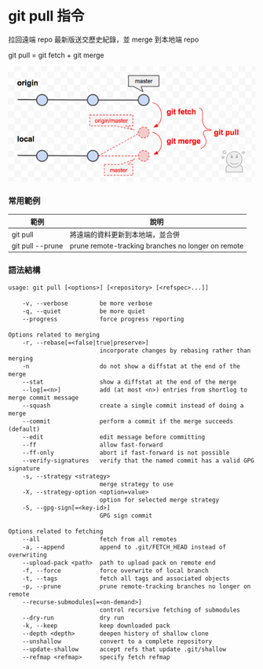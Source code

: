 # git pull 指令

拉回遠端 repo 最新版送交歷史紀錄，並 merge 到本地端 repo

git pull = git fetch + git merge

![](assets/pull-vs-fetch.png)

### 常用範例

| 範例             | 說明                                               |
| ---------------- | -------------------------------------------------- |
| git pull         | 將遠端的資料更新到本地端，並合併                   |
| git pull --prune | prune remote-tracking branches no longer on remote |

### 語法結構

```
usage: git pull [<options>] [<repository> [<refspec>...]]

    -v, --verbose         be more verbose
    -q, --quiet           be more quiet
    --progress            force progress reporting

Options related to merging
    -r, --rebase[=<false|true|preserve>]
                          incorporate changes by rebasing rather than merging
    -n                    do not show a diffstat at the end of the merge
    --stat                show a diffstat at the end of the merge
    --log[=<n>]           add (at most <n>) entries from shortlog to merge commit message
    --squash              create a single commit instead of doing a merge
    --commit              perform a commit if the merge succeeds (default)
    --edit                edit message before committing
    --ff                  allow fast-forward
    --ff-only             abort if fast-forward is not possible
    --verify-signatures   verify that the named commit has a valid GPG signature
    -s, --strategy <strategy>
                          merge strategy to use
    -X, --strategy-option <option=value>
                          option for selected merge strategy
    -S, --gpg-sign[=<key-id>]
                          GPG sign commit

Options related to fetching
    --all                 fetch from all remotes
    -a, --append          append to .git/FETCH_HEAD instead of overwriting
    --upload-pack <path>  path to upload pack on remote end
    -f, --force           force overwrite of local branch
    -t, --tags            fetch all tags and associated objects
    -p, --prune           prune remote-tracking branches no longer on remote
    --recurse-submodules[=<on-demand>]
                          control recursive fetching of submodules
    --dry-run             dry run
    -k, --keep            keep downloaded pack
    --depth <depth>       deepen history of shallow clone
    --unshallow           convert to a complete repository
    --update-shallow      accept refs that update .git/shallow
    --refmap <refmap>     specify fetch refmap
```
